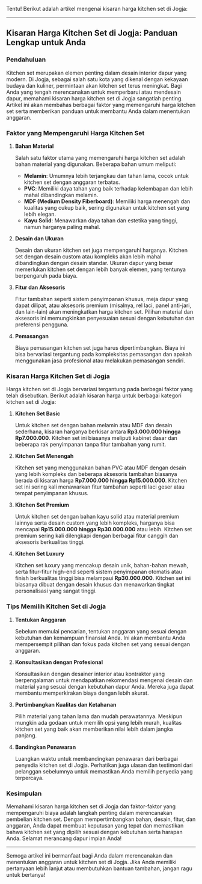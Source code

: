 Tentu! Berikut adalah artikel mengenai kisaran harga kitchen set di Jogja:

---

## Kisaran Harga Kitchen Set di Jogja: Panduan Lengkap untuk Anda

### Pendahuluan

Kitchen set merupakan elemen penting dalam desain interior dapur yang modern. Di Jogja, sebagai salah satu kota yang dikenal dengan kekayaan budaya dan kuliner, permintaan akan kitchen set terus meningkat. Bagi Anda yang tengah merencanakan untuk memperbarui atau mendesain dapur, memahami kisaran harga kitchen set di Jogja sangatlah penting. Artikel ini akan membahas berbagai faktor yang memengaruhi harga kitchen set serta memberikan panduan untuk membantu Anda dalam menentukan anggaran.

### Faktor yang Mempengaruhi Harga Kitchen Set

1. **Bahan Material**

   Salah satu faktor utama yang memengaruhi harga kitchen set adalah bahan material yang digunakan. Beberapa bahan umum meliputi:
   - **Melamin**: Umumnya lebih terjangkau dan tahan lama, cocok untuk kitchen set dengan anggaran terbatas.
   - **PVC**: Memiliki daya tahan yang baik terhadap kelembapan dan lebih mahal dibandingkan melamin.
   - **MDF (Medium Density Fiberboard)**: Memiliki harga menengah dan kualitas yang cukup baik, sering digunakan untuk kitchen set yang lebih elegan.
   - **Kayu Solid**: Menawarkan daya tahan dan estetika yang tinggi, namun harganya paling mahal.

2. **Desain dan Ukuran**

   Desain dan ukuran kitchen set juga mempengaruhi harganya. Kitchen set dengan desain custom atau kompleks akan lebih mahal dibandingkan dengan desain standar. Ukuran dapur yang besar memerlukan kitchen set dengan lebih banyak elemen, yang tentunya berpengaruh pada biaya.

3. **Fitur dan Aksesoris**

   Fitur tambahan seperti sistem penyimpanan khusus, meja dapur yang dapat dilipat, atau aksesoris premium (misalnya, rel laci, panel anti-jari, dan lain-lain) akan meningkatkan harga kitchen set. Pilihan material dan aksesoris ini memungkinkan penyesuaian sesuai dengan kebutuhan dan preferensi pengguna.

4. **Pemasangan**

   Biaya pemasangan kitchen set juga harus dipertimbangkan. Biaya ini bisa bervariasi tergantung pada kompleksitas pemasangan dan apakah menggunakan jasa profesional atau melakukan pemasangan sendiri.

### Kisaran Harga Kitchen Set di Jogja

Harga kitchen set di Jogja bervariasi tergantung pada berbagai faktor yang telah disebutkan. Berikut adalah kisaran harga untuk berbagai kategori kitchen set di Jogja:

1. **Kitchen Set Basic**

   Untuk kitchen set dengan bahan melamin atau MDF dan desain sederhana, kisaran harganya berkisar antara **Rp3.000.000 hingga Rp7.000.000**. Kitchen set ini biasanya meliputi kabinet dasar dan beberapa rak penyimpanan tanpa fitur tambahan yang rumit.

2. **Kitchen Set Menengah**

   Kitchen set yang menggunakan bahan PVC atau MDF dengan desain yang lebih kompleks dan beberapa aksesoris tambahan biasanya berada di kisaran harga **Rp7.000.000 hingga Rp15.000.000**. Kitchen set ini sering kali menawarkan fitur tambahan seperti laci geser atau tempat penyimpanan khusus.

3. **Kitchen Set Premium**

   Untuk kitchen set dengan bahan kayu solid atau material premium lainnya serta desain custom yang lebih kompleks, harganya bisa mencapai **Rp15.000.000 hingga Rp30.000.000** atau lebih. Kitchen set premium sering kali dilengkapi dengan berbagai fitur canggih dan aksesoris berkualitas tinggi.

4. **Kitchen Set Luxury**

   Kitchen set luxury yang mencakup desain unik, bahan-bahan mewah, serta fitur-fitur high-end seperti sistem penyimpanan otomatis atau finish berkualitas tinggi bisa melampaui **Rp30.000.000**. Kitchen set ini biasanya dibuat dengan desain khusus dan menawarkan tingkat personalisasi yang sangat tinggi.

### Tips Memilih Kitchen Set di Jogja

1. **Tentukan Anggaran**

   Sebelum memulai pencarian, tentukan anggaran yang sesuai dengan kebutuhan dan kemampuan finansial Anda. Ini akan membantu Anda mempersempit pilihan dan fokus pada kitchen set yang sesuai dengan anggaran.

2. **Konsultasikan dengan Profesional**

   Konsultasikan dengan desainer interior atau kontraktor yang berpengalaman untuk mendapatkan rekomendasi mengenai desain dan material yang sesuai dengan kebutuhan dapur Anda. Mereka juga dapat membantu memperkirakan biaya dengan lebih akurat.

3. **Pertimbangkan Kualitas dan Ketahanan**

   Pilih material yang tahan lama dan mudah perawatannya. Meskipun mungkin ada godaan untuk memilih opsi yang lebih murah, kualitas kitchen set yang baik akan memberikan nilai lebih dalam jangka panjang.

4. **Bandingkan Penawaran**

   Luangkan waktu untuk membandingkan penawaran dari berbagai penyedia kitchen set di Jogja. Perhatikan juga ulasan dan testimoni dari pelanggan sebelumnya untuk memastikan Anda memilih penyedia yang terpercaya.

### Kesimpulan

Memahami kisaran harga kitchen set di Jogja dan faktor-faktor yang mempengaruhi biaya adalah langkah penting dalam merencanakan pembelian kitchen set. Dengan mempertimbangkan bahan, desain, fitur, dan anggaran, Anda dapat membuat keputusan yang tepat dan memastikan bahwa kitchen set yang dipilih sesuai dengan kebutuhan serta harapan Anda. Selamat merancang dapur impian Anda!

--- 

Semoga artikel ini bermanfaat bagi Anda dalam merencanakan dan menentukan anggaran untuk kitchen set di Jogja. Jika Anda memiliki pertanyaan lebih lanjut atau membutuhkan bantuan tambahan, jangan ragu untuk bertanya!
